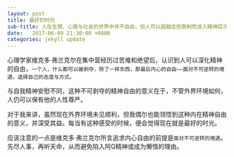 ```yaml
---
layout: post
title: 最好的时光
sub-title: 人在生理、心理与社会的世界中并不自由，但人可以超越这些限制而进入精神层次
date:   2017-06-09 21:30:00 +0800
categories: jekyll update
---
```


心理学家维克多·弗兰克尔在集中营经历过苦难和绝望后，认识到人可以深化精神的自由，`一个人，什么都可以被剥夺，除了一样东西，那最后内心的自由——面对不可逆转的境遇，选择自己的态度与方式。`

与自我精神安慰不同，这种不可剥夺的精神自由的意义在于，不管外界环境如何，人仍可以保有他的人性尊严。

对于我来讲，虽然现在外界环境未见顺利，但我偶尔也能领悟到这种内在精神自由的意义，并深受其益。每当有这种感受的时候，便会觉得现在就是最好的时光。

应该注意的一点是维克多·弗兰克尔所言追求内心自由的前提是`面对不可逆转的境遇`。先尽人事，再听天命，从而避免陷入阿Q精神或成为懒惰的理由。




